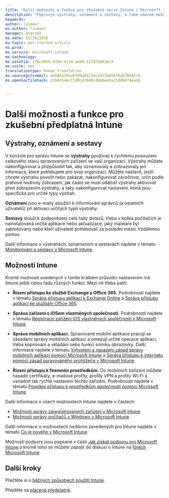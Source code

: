 ```yaml
---
title: "Další možnosti a funkce pro zkušební verze Intune | Microsoft Intune"
description: "Popisuje výstrahy, oznámení a sestavy, a také obecné možnosti Intune, o kterých potřebujete vědět při registraci bezplatné 30denní zkušební verze Intune."
keywords: 
author: lindavr
ms.author: lindavr
manager: angrobe
ms.date: 11/29/2016
ms.topic: get-started-article
ms.prod: 
ms.service: microsoft-intune
ms.technology: 
ms.assetid: 170cd959-d35b-4129-ae60-117d7e881bc9
ms.suite: ems
translationtype: Human Translation
ms.sourcegitcommit: eeb85a28ea6f99a0123ec5df3b0d476a678b85cb
ms.openlocfilehash: 21b0cba6cf1d0cd7048cd0abee3a21dd9d74eadd


---
```


# <a name="other-options-and-extras-for-intune-evaluation-subscriptions"></a>Další možnosti a funkce pro zkušební předplatná Intune

## <a name="alerts-notifications-and-reports"></a>Výstrahy, oznámení a sestavy
V konzole pro správu Intune se **výstrahy** používají k rychlému posouzení celkového stavu spravovaných zařízení ve vaší organizaci. Výstrahy můžete nakonfigurovat a přizpůsobit tak, aby oznamovaly a zobrazovaly jen informace, které potřebujete pro svoji organizaci. Můžete nastavit, jestli chcete výstrahu povolit nebo zakázat, nakonfigurovat závažnost, určit podle prahové hodnoty zobrazení, jak často se musí událost výstrahy aktivovat před zobrazením výstrahy, a taky nakonfigurovat nastavení, která jsou specifická pro určité typy výstrah.

**Oznámení** jsou e-maily sloužící k informování správců (a ostatních uživatelů) při aktivaci určitých typů výstrahy.

**Sestavy** slouží k zodpovězení celé řady dotazů, třeba v kolika počítačích je nainstalovaná určitá aplikace nebo aktualizace, jaký malware byl zablokovaný nebo kteří uživatelé potřebovali za poslední měsíc Vzdálenou pomoc.

Další informace o výstrahách, oznámeních a sestavách najdete v tématu [Monitorování a sestavy v Microsoft Intune](/Intune/Deploy-Use/monitoring-and-reports-with-microsoft-intune).

## <a name="intune-capabilities"></a>Možnosti Intune
Kromě možností uvedených v tomto krátkém průvodci nastavením má Intune ještě celou řadu různých funkcí. Mezi ně třeba patří:

-   **Řízení přístupu ke službě Exchange a Office 365.** Podrobnosti najdete v tématu [Správa přístupu aplikací k Exchangi Online](https://docs.microsoft.com/en-us/intune/deploy-use/restrict-access-to-email-and-o365-services-with-microsoft-intune) a [Správa přístupu aplikací ke službám Office 365](https://docs.microsoft.com/en-us/intune/deploy-use/restrict-access-to-email-and-o365-services-with-microsoft-intune).

-   **Správa zařízení s iOSem vlastněných společností.** Podrobnosti najdete v tématu [Registrace zařízení iOS vlastněných společností v Microsoft Intune](/Intune/Deploy-Use/enroll-corporate-owned-ios-devices-in-microsoft-intune).

-   **Správa mobilních aplikací.** Spravované mobilní aplikace pracují se zásadami správy mobilních aplikací a omezují určité operace aplikací, třeba kopírování a vkládání nebo funkci snímku obrazovky. Další informace najdete v tématu [Vytvoření a nasazení zásad správy mobilních aplikací pomocí Microsoft Intune](/Intune/Deploy-Use/create-and-deploy-mobile-app-management-policies-with-microsoft-intune) a [Správa přístupu k internetu pomocí zásad spravovaného prohlížeče v Microsoft Intune](/Intune/Deploy-Use/manage-internet-access-using-managed-browser-policies).

-   **Řízení přístupu k firemním prostředkům.** Do mobilních zařízení můžete nasadit certifikáty, e-mailové profily, profily VPN a profily Wi-Fi a usnadnit tak rychlé nastavení těchto zařízení. Podrobnosti najdete v tématu [Povolení přístupu k prostředkům společnosti pomocí Microsoft Intune](/Intune/Deploy-Use/enable-access-to-company-resources-with-microsoft-intune).

Další informace o všech možnostech Intune najdete v částech:
- [Možnosti správy zaregistrovaných zařízení v Microsoft Intune](/intune/get-started/mobile-device-management-capabilities-in-microsoft-intune)
- [Možnosti správy počítačů s Windows v Microsoft Intune](/intune/get-started/windows-pc-management-capabilities-in-microsoft-intune)

Další informace o možnostech nedávno zavedených pro Intune najdete v tématu [Co je nového v Microsoft Intune](/Intune/Deploy-Use/whats-new-in-microsoft-intune).

Možnosti podpory jsou popsané v části [Jak získat podporu pro Microsoft Intune](/Intune/Troubleshoot/how-to-get-support-for-microsoft-intune) a kromě toho se můžete zapojit do diskusí o Intune na [fórech Microsoft Intune](https://social.technet.microsoft.com/Forums/en-US/home?forum=microsoftintuneprod).

## <a name="next-steps"></a>Další kroky
Přečtěte si o [běžných způsobech použití Intune](common-ways-to-use-intune.md).

Přejděte na [placené předplatné](get-started-with-a-30-day-trial-of-microsoft-intune-step-7.md).



<!--HONumber=Nov16_HO5-->



